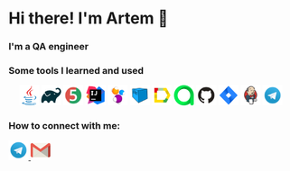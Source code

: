 
 <h1>Hi there! I'm Artem 👋</h1>
 <h3>I'm a QA engineer</h3>


### Some tools I learned and used

  <p align="center">
<img width="7%" title="Java" src="icons/java-original.svg">
<img width="7%" title="Java" src="icons/gradle-original.svg">
<img width="7%" title="Java" src="icons/JUnit5.svg">
<img width="7%" title="Java" src="icons/intellij-original.svg">
<img width="7%" title="Java" src="icons/Selenide.svg">
<img width="7%" title="Java" src="icons/Selenoid.svg">
<img width="7%" title="Java" src="icons/Allure.svg">
<img width="7%" title="Java" src="icons/AllureTestOps.svg">
<img width="7%" title="Java" src="icons/GitHub.svg">
<img width="7%" title="Java" src="icons/Jira.svg">
<img width="7%" title="Java" src="icons/Jenkins.svg">
<img width="7%" title="Java" src="icons/Telegram.svg">



</p>

### How to connect with me:

<a href="https://t.me/ArtemL999" target="blank"><img width="7%" title="Java" src="icons/Telegram.svg"> </a>
<a href="mailto:artem.vas.larichev@gmail.com" target="blank"><img width="7%" title="Java" src="icons/Gmail.svg"> </a>




<!--
**artl-hub/artl-hub** is a ✨ _special_ ✨ repository because its `README.md` (this file) appears on your GitHub profile.

Here are some ideas to get you started:
### Hi there! 👋

- 🔭 I’m currently working on ...
- 🌱 I’m currently learning ...
- 👯 I’m looking to collaborate on ...
- 🤔 I’m looking for help with ...
- 💬 Ask me about ...
- 📫 How to reach me: ...
- 😄 Pronouns: ...
- ⚡ Fun fact: ...
-->
